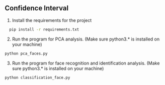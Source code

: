 ## Confidence Interval

1. Install the requirements for the project

```bash
  pip install -r requirements.txt
```

2. Run the program for PCA analysis. (Make sure python3.* is installed on your machine)
 
```bash
python pca_faces.py
```

3. Run the program for face recognition and identification analysis. (Make sure python3.* is installed on your machine)
 
```bash
python classification_face.py
```
